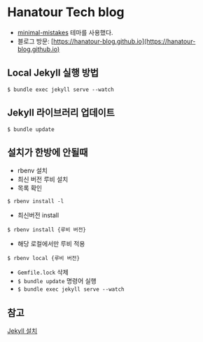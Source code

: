# Hanatour Tech blog

- [minimal-mistakes](https://github.com/mmistakes/minimal-mistakes) 테마를 사용했다.
- 블로그 방문: [https://hanatour-blog.github.io](https://hanatour-blog.github.io)

## Local Jekyll 실행 방법

```
$ bundle exec jekyll serve --watch
```

## Jekyll 라이브러리 업데이트

```
$ bundle update
```

## 설치가 한방에 안될때

* rbenv 설치
* 최신 버전 루비 설치
* 목록 확인

```
$ rbenv install -l
```

* 최신버전 install

```
$ rbenv install {루비 버전}
```

* 해당 로컬에서만 루비 적용

```
$ rbenv local {루비 버전}
```

* `Gemfile.lock` 삭제
* `$ bundle update` 명령어 실행
* `$ bundle exec jekyll serve --watch`

## 참고

[Jekyll 설치](https://jekyllrb-ko.github.io/docs/installation/macos/)